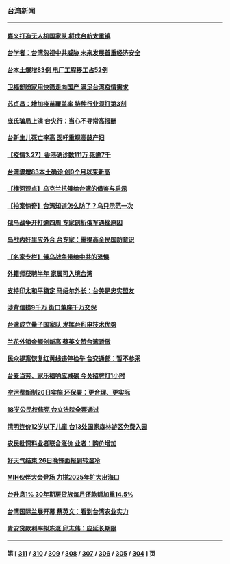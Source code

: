 ### 台湾新闻
---
#### [嘉义打造无人机国家队 将成台航太重镇](../../pages/ncid1349361/n13676312.md) 
#### [台学者：台湾忽视中共威胁 未来发展首重经济安全](../../pages/ncid1349361/n13676379.md) 
#### [台本土爆增83例 电厂工程移工占52例](../../pages/ncid1349361/n13676315.md) 
#### [卫福部盼家用快筛走向国产 满足台湾疫情需求](../../pages/ncid1349361/n13676320.md) 
#### [苏贞昌：增加疫苗覆盖率 特种行业须打第3剂](../../pages/ncid1349361/n13676322.md) 
#### [庞氏骗局上演 台央行：当心不寻常高报酬](../../pages/ncid1349361/n13676272.md) 
#### [台新生儿死亡率高  医吁重视高龄产妇](../../pages/ncid1349361/n13676214.md) 
#### [【疫情3.27】香港确诊数111万 死逾7千](../../pages/ncid1349361/n13675192.md) 
#### [台湾骤增83本土确诊 创9个月以来新高](../../pages/ncid1349361/n13672035.md) 
#### [【横河观点】乌克兰抗俄给台湾的借鉴与启示](../../pages/ncid1349361/n13675351.md) 
#### [【拍案惊奇】台湾知道怎么防了？乌只示范一次](../../pages/ncid1349361/n13674505.md) 
#### [俄乌战争开打逾四周 专家剖析俄军遇挫原因](../../pages/ncid1349361/n13672406.md) 
#### [乌战内奸里应外合 台专家：需提高全民国防意识](../../pages/ncid1349361/n13672623.md) 
#### [【名家专栏】俄乌战争带给中共的恐惧](../../pages/ncid1349361/n13672651.md) 
#### [外籍师获聘半年 家属可入境台湾](../../pages/ncid1349361/n13672956.md) 
#### [支持印太和平稳定 马绍尔外长：台美是忠实盟友](../../pages/ncid1349361/n13672884.md) 
#### [涉背信捞9千万 街口董座千万交保](../../pages/ncid1349361/n13672897.md) 
#### [台湾成立量子国家队 发挥台积电技术优势](../../pages/ncid1349361/n13672652.md) 
#### [兰花外销金额创新高 蔡英文赞台湾骄傲](../../pages/ncid1349361/n13672899.md) 
#### [民众提案恢复红黄线违停检举 台交通部：暂不参采](../../pages/ncid1349361/n13672774.md) 
#### [台麦当劳、家乐福响应减碳 今关招牌灯1小时](../../pages/ncid1349361/n13672905.md) 
#### [空污费新制26日实施 环保署：更合理、更实际](../../pages/ncid1349361/n13672889.md) 
#### [18岁公民权修宪 台立法院全票通过](../../pages/ncid1349361/n13672891.md) 
#### [清明连价12岁以下儿童 台13处国家森林游区免费入园](../../pages/ncid1349361/n13672783.md) 
#### [农民批饲料业者联合涨价 业者：购价增加](../../pages/ncid1349361/n13672771.md) 
#### [好天气结束 26日晚锋面报到转湿冷](../../pages/ncid1349361/n13672776.md) 
#### [MIH伙伴大会登场 力拼2025年扩大出海口](../../pages/ncid1349361/n13672667.md) 
#### [台升息1% 30年期房贷族每月还款额加重14.5%](../../pages/ncid1349361/n13672670.md) 
#### [台湾国际兰展开幕 蔡英文：看到台湾农业实力](../../pages/ncid1349361/n13672726.md) 
#### [青安贷款利率拟冻涨 邱志伟：应延长期限](../../pages/ncid1349361/n13672674.md) 

---
#### 第 [ [311](./311.md) / [310](./310.md) / [309](./309.md) / [308](./308.md) / [307](./307.md) / [306](./306.md) / [305](./305.md) / [304](./304.md) ] 页
